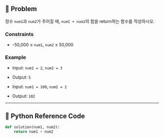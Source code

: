 ## 🧠 Problem
정수 `num1`과 `num2`가 주어질 때, `num1 + num2`의 합을 return하는 함수를 작성하시오.

### Constraints
- -50,000 ≤ `num1`, `num2` ≤ 50,000

### Example
- Input: `num1 = 2`, `num2 = 3`
- Output: `5`

- Input: `num1 = 100`, `num2 = 2`
- Output: `102`

---

## 🐍 Python Reference Code

```python
def solution(num1, num2):
    return num1 + num2
```
